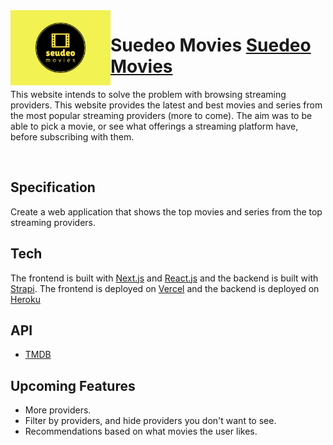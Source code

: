 <img align="left" width="auto" height="120" src="public/logo.jpeg" />

# Suedeo Movies [Suedeo Movies](https://suedeo-movies-cn0muxxjz-reeceawalsh.vercel.app/home)

This website intends to solve the problem with browsing streaming providers. This website provides the latest and best movies and series from the most popular streaming providers (more to come). The aim was to be able to pick a movie, or see what offerings a streaming platform have, before subscribing with them. 

 </br>

## Specification

Create a web application that shows the top movies and series from the top streaming providers. 

## Tech

The frontend is built with [Next.js](https://nextjs.org/) and [React.js](https://react.dev/) and the backend is built with [Strapi](https://strapi.io/). The frontend is deployed on [Vercel](https://vercel.com/) and the backend is deployed on [Heroku](https://heroku.com/)

## API

- [TMDB](https://developer.themoviedb.org/)

## Upcoming Features

- More providers. 
- Filter by providers, and hide providers you don't want to see.
- Recommendations based on what movies the user likes.
